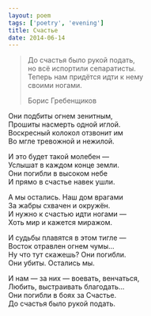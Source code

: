 ```yaml
---
layout: poem
tags: ['poetry', 'evening']
title: Счастье
date: 2014-06-14
---
```


> До счастья было рукой подать,<br>
> но всё испортили сепаратисты.<br>
> Теперь нам придётся идти к нему<br>
> своими ногами.
>
> <footer>Борис Гребенщиков</footer>

Они подбиты огнем зенитным,<br>
Прошиты насмерть одной иглой.<br>
Воскресный колокол отзвонит им<br>
Во мгле тревожной и нежилой.<br>

И это будет такой молебен —<br>
Услышат в каждом конце земли.<br>
Они погибли в высоком небе<br>
И прямо в счастье навек ушли.<br>

А мы остались. Наш дом врагами<br>
За жабры схвачен и окружён.<br>
И нужно к счастью идти ногами —<br>
Хоть мир и кажется миражом.<br>

И судьбы плавятся в этом тигле —<br>
Восток отравлен огнем чумы...<br>
Ну что тут скажешь? Они погибли.<br>
Они убиты. Остались мы.<br>

И нам — за них — воевать, венчаться,<br>
Любить, выстраивать благодать...<br>
Они погибли в боях за Счастье.<br>
До счастья было рукой подать.
